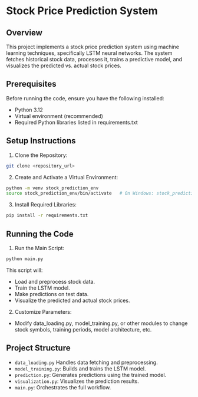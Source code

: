  # **Stock Price Prediction System**

## Overview

This project implements a stock price prediction system using machine learning techniques, specifically LSTM neural networks. The system fetches historical stock data, processes it, trains a predictive model, and visualizes the predicted vs. actual stock prices.

## Prerequisites

Before running the code, ensure you have the following installed:

+ Python 3.12
+ Virtual environment (recommended)
+ Required Python libraries listed in requirements.txt

## Setup Instructions
1. Clone the Repository:
  ```bash
git clone <repository_url>
```
2. Create and Activate a Virtual Environment:
```bash
python -m venv stock_prediction_env
source stock_prediction_env/bin/activate   # On Windows: stock_prediction_env\Scripts\activate

```
3. Install Required Libraries:
 ```bash
pip install -r requirements.txt
```
## Running the Code
1. Run the Main Script:
 ```bash
python main.py

 ```
This script will:
+ Load and preprocess stock data.
+ Train the LSTM model.
+ Make predictions on test data.
+ Visualize the predicted and actual stock prices.

2. Customize Parameters:
+ Modify data_loading.py, model_training.py, or other modules to change stock symbols, training periods, model architecture, etc.


## Project Structure
+ `data_loading.py` Handles data fetching and preprocessing.
+ `model_training.py`: Builds and trains the LSTM model.
+ `prediction.py`: Generates predictions using the trained model.
+ `visualization.py`: Visualizes the prediction results.
+ `main.py`: Orchestrates the full workflow.

